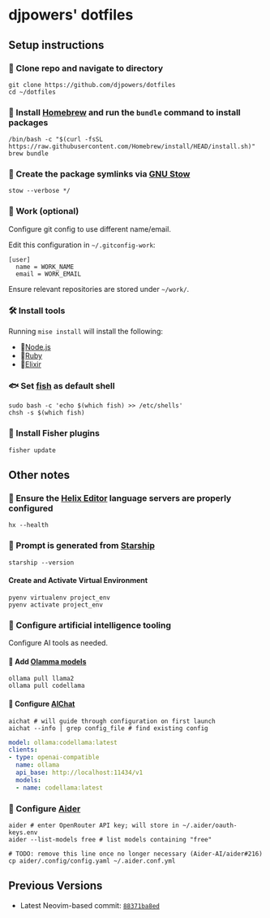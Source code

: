 # djpowers' dotfiles

## Setup instructions

### 👯 Clone repo and navigate to directory

```shell
git clone https://github.com/djpowers/dotfiles
cd ~/dotfiles
```

### 🍺 Install [Homebrew](https://brew.sh/) and run the `bundle` command to install packages

```shell
/bin/bash -c "$(curl -fsSL https://raw.githubusercontent.com/Homebrew/install/HEAD/install.sh)"
brew bundle
```

### 🐐 Create the package symlinks via [GNU Stow](https://www.gnu.org/software/stow/)

```
stow --verbose */
```
### 💼 Work (optional)

Configure git config to use different name/email.

Edit this configuration in `~/.gitconfig-work`:
```shell
[user]
  name = WORK_NAME
  email = WORK_EMAIL
```
Ensure relevant repositories are stored under `~/work/`.

### 🛠️ Install tools
Running `mise install` will install the following:
- 🔰[Node.js](https://nodejs.org/en/)
- 💎[Ruby](https://www.ruby-lang.org/en/)
- 🔮[Elixir](https://elixir-lang.org/)

### 🐟 Set [fish](https://fishshell.com/) as default shell

```shell
sudo bash -c 'echo $(which fish) >> /etc/shells'
chsh -s $(which fish)
```

### 🎣 Install Fisher plugins

```shell
fisher update
```
## Other notes

### 🧬 Ensure the [Helix Editor](https://helix-editor.com/) language servers are properly configured

```shell
hx --health
```

### 🚀 Prompt is generated from [Starship](https://starship.rs/)

```shell
starship --version
```

#### Create and Activate Virtual Environment

```shell
pyenv virtualenv project_env
pyenv activate project_env
```

### 🤖 Configure artificial intelligence tooling

Configure AI tools as needed.

#### 🦙 Add [Olamma models](https://ollama.ai/library)

```shell
ollama pull llama2
ollama pull codellama
```

#### 💬 Configure [AIChat](https://github.com/sigoden/aichat#config)

```shell
aichat # will guide through configuration on first launch
aichat --info | grep config_file # find existing config
```

```yaml
model: ollama:codellama:latest
clients:
- type: openai-compatible
  name: ollama
  api_base: http://localhost:11434/v1
  models:
  - name: codellama:latest
```

### 🍐 Configure [Aider](https://aider.chat/)

```shell
aider # enter OpenRouter API key; will store in ~/.aider/oauth-keys.env
aider --list-models free # list models containing "free"

# TODO: remove this line once no longer necessary (Aider-AI/aider#216)
cp aider/.config/config.yaml ~/.aider.conf.yml
```

## Previous Versions

- Latest Neovim-based commit: [`88371ba8ed`](https://github.com/djpowers/dotfiles/tree/88371ba8ed6f9671d5dc1a8d243032b0a41916c3)
